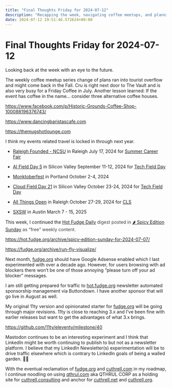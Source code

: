 ```yaml
---
title: "Final Thoughts Friday for 2024-07-12"
description: "Recapping the week, navigating coffee meetups, and planning future events while updating websites and experimenting with social platforms."
date: 2024-07-12 19:51:46.572624+00:00
---
```


<!-- buttondown-editor-mode: plaintext --><h1>Final Thoughts Friday for 2024-07-12</h1><p>Looking back at the week with an eye to the future.</p><p>The weekly coffee meetup series change of plans ran into tourist overflow and might come back in the Fall. Cru is right next door to The Vault and is also very busy for a Friday Coffee in July. Another lesson learned: If the event has coffee in the name… consider three alternative coffee houses.</p><p><a target="_blank" rel="noopener noreferrer nofollow" href="https://www.facebook.com/p/Historic-Grounds-Coffee-Shop-100088196376743/">https://www.facebook.com/p/Historic-Grounds-Coffee-Shop-100088196376743/</a></p><p><a target="_blank" rel="noopener noreferrer nofollow" href="https://www.dancingbaristascafe.com">https://www.dancingbaristascafe.com</a></p><p><a target="_blank" rel="noopener noreferrer nofollow" href="https://themugshotlounge.com">https://themugshotlounge.com</a></p><p>I think my events related travel is locked in through next year.</p><ul><li><p><a target="_blank" rel="noopener" href="https://www.raleighfounded.com/locations/raleigh-founded-centennial">Raleigh Founded - NCSU</a> in Raleigh July 17, 2024 for <a target="_blank" rel="noopener" href="https://www.eventbrite.com/e/summer-career-fair-tickets-884125311607">Summer Career Fair</a></p></li><li><p><a target="_blank" rel="noopener" href="https://techfieldday.com/event/aifd5/">AI Field Day 5</a> in Silicon Valley September 11-12, 2024 for <a target="_blank" rel="noopener" href="https://techfieldday.com/events/">Tech Field Day</a></p></li><li><p><a target="_blank" rel="noopener" href="https://monktoberfest.com/">Monktoberfest</a> in Portland October 2-4, 2024</p></li><li><p><a target="_blank" rel="noopener" href="https://techfieldday.com/event/cfd21/">Cloud Field Day 21</a> in Silicon Valley October 23-24, 2024 for <a target="_blank" rel="noopener" href="https://techfieldday.com/events/">Tech Field Day</a></p></li><li><p><a target="_blank" rel="noopener" href="https://2024.allthingsopen.org/">All Things Open</a> in Raleigh October 27-29, 2024 for <a target="_blank" rel="noopener" href="https://allthingsopen.org/events/community-leadership-summit-cls-2">CLS</a></p></li><li><p><a target="_blank" rel="noopener" href="https://sxsw.com/">SXSW</a> in Austin March 7 - 15, 2025</p></li></ul><p>This week, I continued the <a target="_blank" rel="noopener noreferrer nofollow" href="https://hot.fudge.org/">Hot Fudge Daily</a> <span style="color: rgb(64, 64, 64)">digest posted in </span><a target="_blank" rel="noopener noreferrer nofollow" href="https://hot.fudge.org/archive/spicy-edition-sunday-for-2024-07-07/">🌶️ Spicy Edition Sunday</a> <span style="color: rgb(64, 64, 64)">as “free” weekly content.</span></p><p><a target="_blank" rel="noopener noreferrer nofollow" href="https://hot.fudge.org/archive/spicy-edition-sunday-for-2024-07-07/">https://hot.fudge.org/archive/spicy-edition-sunday-for-2024-07-07/</a></p><p><a target="_blank" rel="noopener noreferrer nofollow" href="https://fudge.org/archive/run-fly-visualize/">https://fudge.org/archive/run-fly-visualize/</a></p><p>Next month, <a target="_blank" rel="noopener noreferrer nofollow" href="http://fudge.org">fudge.org</a> should have Google Adsense enabled which I last experimented with over a decade ago. However, for users browsing with ad blockers there won’t be one of those annoying “please turn off your ad blocker” messages.</p><p>I am still getting prepared for traffic to <a target="_blank" rel="noopener noreferrer nofollow" href="http://hot.fudge.org">hot.fudge.org</a> newsletter automated sponsorship management via Buttondown. I have another sponsor that will go live in August as well.</p><p>My original 11ty version and opinionated starter for <a target="_blank" rel="noopener noreferrer nofollow" href="http://fudge.org">fudge.org</a> will be going through major revisions. 11ty is close to reaching 3.x and I’ve been fine with earlier releases but want to get the advantages of what 3.x brings.</p><p><a target="_blank" rel="noopener noreferrer nofollow" href="https://github.com/11ty/eleventy/milestone/40">https://github.com/11ty/eleventy/milestone/40</a></p><p>Mastodon continues to be an interesting experiment and I think that LinkedIn might be worth continuing to publish to but not as a newsletter platform. I believe that my LinkedIn Newsletter(s) experimentation will be to drive traffic elsewhere which is contrary to LinkedIn goals of being a walled garden. 🤷‍♂️</p><p>With the eventual reclamation of <a target="_blank" rel="noopener noreferrer nofollow" href="http://fudge.org">fudge.org</a> and <a target="_blank" rel="noopener noreferrer nofollow" href="http://cuthrell.com">cuthrell.com</a> in my roadmap, I continue noodling on using <a target="_blank" rel="noopener noreferrer nofollow" href="http://qthrul.com">qthrul.com</a> aka QTHRUL CORP as a holding site for <a target="_blank" rel="noopener noreferrer nofollow" href="http://cuthrell.consulting">cuthrell.consulting</a> and anchor for <a target="_blank" rel="noopener noreferrer nofollow" href="http://cuthrell.net">cuthrell.net</a> and <a target="_blank" rel="noopener noreferrer nofollow" href="http://cuthrell.org">cuthrell.org</a>.</p><ol class="footnotes"></ol>